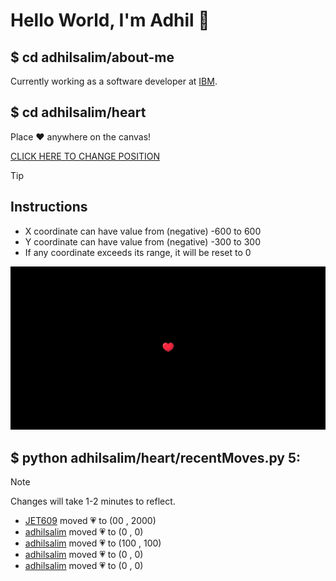 # Hello World, I'm Adhil 👋

## $ cd adhilsalim/about-me
Currently working as a software developer at [IBM](https://www.ibm.com/). 
## $ cd adhilsalim/heart
Place ❤️ anywhere on the canvas!

[CLICK HERE TO CHANGE POSITION](https://github.com/adhilsalim/adhilsalim/issues/new?title=00,200&body=DO+NOT+ADD+SPACE.+Just+change+the+values+and+hit+submit.+It+will+take+some+time+to+reflect.)

> [!TIP]
> ## Instructions
> - X coordinate can have value from (negative) -600 to 600
> - Y coordinate can have value from (negative) -300 to 300
> - If any coordinate exceeds its range, it will be reset to 0

![GitHub Banner Image](github_banner_heart.png)

## $ python adhilsalim/heart/recentMoves.py 5: 
> [!NOTE] 
> Changes will take 1-2 minutes to reflect.
- [JET609](https://github.com/JET609) moved 💗 to (00 , 2000)
- [adhilsalim](https://github.com/adhilsalim) moved 💗 to (0 , 0)
- [adhilsalim](https://github.com/adhilsalim) moved 💗 to (100 , 100)
- [adhilsalim](https://github.com/adhilsalim) moved 💗 to (0 , 0)
- [adhilsalim](https://github.com/adhilsalim) moved 💗 to (0 , 0)
